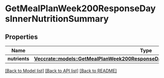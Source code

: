 # GetMealPlanWeek200ResponseDaysInnerNutritionSummary

## Properties

Name | Type | Description | Notes
------------ | ------------- | ------------- | -------------
**nutrients** | [**Vec<crate::models::GetMealPlanWeek200ResponseDaysInnerNutritionSummaryNutrientsInner>**](getMealPlanWeek_200_response_days_inner_nutritionSummary_nutrients_inner.md) |  | 

[[Back to Model list]](../README.md#documentation-for-models) [[Back to API list]](../README.md#documentation-for-api-endpoints) [[Back to README]](../README.md)


